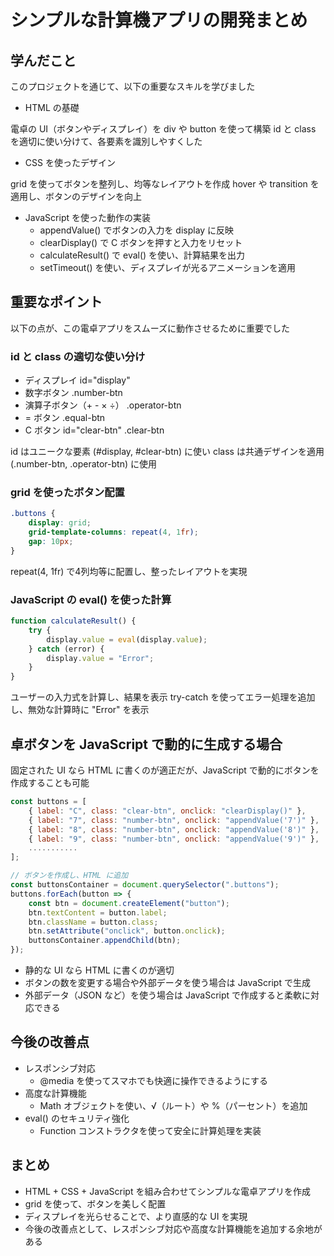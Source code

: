 # シンプルな計算機アプリの開発まとめ

## 学んだこと

このプロジェクトを通じて、以下の重要なスキルを学びました

- HTML の基礎

電卓の UI（ボタンやディスプレイ）を div や button を使って構築
id と class を適切に使い分けて、各要素を識別しやすくした

- CSS を使ったデザイン

grid を使ってボタンを整列し、均等なレイアウトを作成
hover や transition を適用し、ボタンのデザインを向上

- JavaScript を使った動作の実装
  - appendValue() でボタンの入力を display に反映
  - clearDisplay() で C ボタンを押すと入力をリセット
  - calculateResult() で eval() を使い、計算結果を出力
  - setTimeout() を使い、ディスプレイが光るアニメーションを適用

## 重要なポイント

以下の点が、この電卓アプリをスムーズに動作させるために重要でした

### id と class の適切な使い分け

- ディスプレイ id="display"
- 数字ボタン .number-btn
- 演算子ボタン（+ - × ÷） .operator-btn
- = ボタン .equal-btn
- C ボタン id="clear-btn" .clear-btn

id はユニークな要素 (#display, #clear-btn) に使い
class は共通デザインを適用 (.number-btn, .operator-btn) に使用

### grid を使ったボタン配置

```css
.buttons {
    display: grid;
    grid-template-columns: repeat(4, 1fr);
    gap: 10px;
}
```

repeat(4, 1fr) で4列均等に配置し、整ったレイアウトを実現

### JavaScript の eval() を使った計算

```javascript
function calculateResult() {
    try {
        display.value = eval(display.value);
    } catch (error) {
        display.value = "Error";
    }
}
```

ユーザーの入力式を計算し、結果を表示
try-catch を使ってエラー処理を追加し、無効な計算時に "Error" を表示

## 卓ボタンを JavaScript で動的に生成する場合

固定された UI なら HTML に書くのが適正だが、JavaScript で動的にボタンを作成することも可能

```javascript
const buttons = [
    { label: "C", class: "clear-btn", onclick: "clearDisplay()" },
    { label: "7", class: "number-btn", onclick: "appendValue('7')" },
    { label: "8", class: "number-btn", onclick: "appendValue('8')" },
    { label: "9", class: "number-btn", onclick: "appendValue('9')" },
    ...........
];

// ボタンを作成し、HTML に追加
const buttonsContainer = document.querySelector(".buttons");
buttons.forEach(button => {
    const btn = document.createElement("button");
    btn.textContent = button.label;
    btn.className = button.class;
    btn.setAttribute("onclick", button.onclick);
    buttonsContainer.appendChild(btn);
});
```

- 静的な UI なら HTML に書くのが適切
- ボタンの数を変更する場合や外部データを使う場合は JavaScript で生成
- 外部データ（JSON など）を使う場合は JavaScript で作成すると柔軟に対応できる

## 今後の改善点

- レスポンシブ対応
  - @media を使ってスマホでも快適に操作できるようにする
- 高度な計算機能
  - Math オブジェクトを使い、√（ルート）や %（パーセント）を追加
- eval() のセキュリティ強化
  - Function コンストラクタを使って安全に計算処理を実装

## まとめ

- HTML + CSS + JavaScript を組み合わせてシンプルな電卓アプリを作成
- grid を使って、ボタンを美しく配置
- ディスプレイを光らせることで、より直感的な UI を実現
- 今後の改善点として、レスポンシブ対応や高度な計算機能を追加する余地がある
